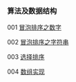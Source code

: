 ### 算法及数据结构

001 [冒泡排序之数字](https://github.com/ahcometrue/algorithm/blob/master/001.php)

002 [冒泡排序之字符串](https://github.com/ahcometrue/algorithm/blob/master/002.php)

003 [选择排序](https://github.com/ahcometrue/algorithm/blob/master/003.php)

004 [数组实现](https://github.com/ahcometrue/algorithm/blob/master/004.php)